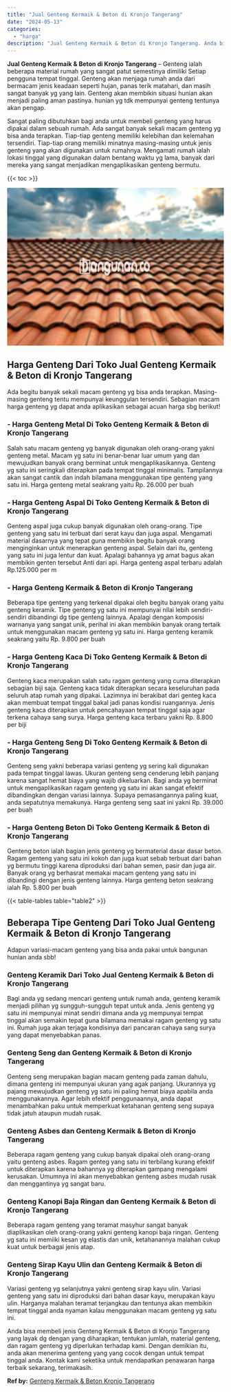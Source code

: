 ```yaml
---
title: "Jual Genteng Kermaik & Beton di Kronjo Tangerang"
date: "2024-05-13"
categories: 
  - "harga"
description: "Jual Genteng Kermaik & Beton di Kronjo Tangerang. Anda bisa membeli jenis Genteng Kermaik & Beton di Kronjo Tangerang yang layak dg dengan yang diharapkan, t..."
---
```


**Jual Genteng Kermaik & Beton di Kronjo Tangerang** – Genteng ialah beberapa material rumah yang sangat patut semestinya dimiliki Setiap pengguna tempat tinggal. Genteng akan menjaga rumah anda dari bermacam jenis keadaan seperti hujan, panas terik matahari, dan masih sangat banyak yg yang lain. Genteng akan membikin situasi hunian akan menjadi paling aman pastinya. hunian yg tdk mempunyai genteng tentunya akan pengap.

Sangat paling dibutuhkan bagi anda untuk membeli genteng yang harus dipakai dalam sebuah rumah. Ada sangat banyak sekali macam genteng yg bisa anda terapkan. Tiap-tiap genteng memiliki kelebihan dan kelemahan tersendiri. Tiap-tiap orang memiliki minatnya masing-masing untuk jenis genteng yang akan digunakan untuk rumahnya. Mengamati rumah ialah lokasi tinggal yang digunakan dalam bentang waktu yg lama, banyak dari mereka yang sangat menjadikan mengaplikasikan genteng bermutu.

{{< toc >}}

![Jual Genteng Kermaik & Beton di Kronjo Tangerang](/images/genteng-minimalis-murah32.png)

## Harga Genteng Dari Toko Jual Genteng Kermaik & Beton di Kronjo Tangerang

Ada begitu banyak sekali macam genteng yg bisa anda terapkan. Masing-masing genteng tentu mempunyai keunggulan tersendiri. Sebagian macam harga genteng yg dapat anda aplikasikan sebagai acuan harga sbg berikut!

### \- Harga Genteng Metal Di Toko Genteng Kermaik & Beton di Kronjo Tangerang

Salah satu macam genteng yg banyak digunakan oleh orang-orang yakni genteng metal. Macam yg satu ini benar-benar luar umum yang dan mewujudkan banyak orang berminat untuk mengaplikasikannya. Genteng yg satu ini seringkali diterapkan pada tempat tinggal minimalis. Tampilannya akan sangat cantik dan indah bilamana menggunakan tipe genteng yang satu ini. Harga genteng metal seakrang yaitu Rp. 26.000 per buah

### \- Harga Genteng Aspal Di Toko Genteng Kermaik & Beton di Kronjo Tangerang

Genteng aspal juga cukup banyak digunakan oleh orang-orang. Tipe genteng yang satu ini terbuat dari serat kayu dan juga aspal. Mengamati material dasarnya yang tepat guna membikin begitu banyak orang menginginkan untuk menerapkan genteng aspal. Selain dari itu, genteng yang satu ini juga lentur dan kuat. Apalagi bahannya yg amat bagus akan membikin genten tersebut Anti dari api. Harga genteng aspal terbaru adalah Rp.125.000 per m

### \- Harga Genteng Kermaik & Beton di Kronjo Tangerang

Beberapa tipe genteng yang terkenal dipakai oleh begitu banyak orang yaitu genteng keramik. Tipe genteng yg satu ini mempunyai nilai lebih sendiri-sendiri dibandingi dg tipe genteng lainnya. Apalagi dengan komposisi warnanya yang sangat unik, perihal ini akan membikin banyak orang tertaik untuk menggunakan macam genteng yg satu ini. Harga genteng keramik seakrang yaitu Rp. 9.800 per buah

### \- Harga Genteng Kaca Di Toko Genteng Kermaik & Beton di Kronjo Tangerang

Genteng kaca merupakan salah satu ragam genteng yang cuma diterapkan sebagian biji saja. Genteng kaca tidak diterapkan secara keseluruhan pada seluruh atap rumah yang dipakai. Lazimnya ini berakibat dari genteg kaca akan membuat tempat tinggal bakal jadi panas kondisi ruangannya. Jenis genteng kaca diterapkan untuk pencahayaan tempat tinggal saja agar terkena cahaya sang surya. Harga genteng kaca terbaru yakni Rp. 8.800 per biji

### \- Harga Genteng Seng Di Toko Genteng Kermaik & Beton di Kronjo Tangerang

Genteng seng yakni beberapa variasi genteng yg sering kali digunakan pada tempat tinggal lawas. Ukuran genteng seng cenderung lebih panjang karena sangat hemat biaya yang wajib dikeluarkan. Bagi anda yg berminat untuk mengaplikasikan ragam genteng yg satu ini akan sangat efektif dibandingkan dengan variasi lainnya. Supaya pemasangannya paling kuat, anda sepatutnya memakunya. Harga genteng seng saat ini yakni Rp. 39.000 per buah

### \- Harga Genteng Beton Di Toko Genteng Kermaik & Beton di Kronjo Tangerang

Genteng beton ialah bagian jenis genteng yg bermaterial dasar dasar beton. Ragam genteng yang satu ini kokoh dan juga kuat sebab terbuat dari bahan yg bermutu tinggi karena diproduksi dari bahan semen, pasir dan juga air. Banyak orang yg berhasrat memakai macam genteng yang satu ini dibandingi dengan jenis genteng lainnya. Harga genteng beton seakrang ialah Rp. 5.800 per buah

{{< table-tables table="table2" >}}

## Beberapa Tipe Genteng Dari Toko Jual Genteng Kermaik & Beton di Kronjo Tangerang

Adapun variasi-macam genteng yang bisa anda pakai untuk bangunan hunian anda sbb!

### Genteng Keramik Dari Toko Jual Genteng Kermaik & Beton di Kronjo Tangerang

Bagi anda yg sedang mencari genteng untuk rumah anda, genteng keramik menjadi pilihan yg sungguh-sungguh tepat untuk anda. Jenis genteng yg satu ini mempunyai minat sendiri dimana anda yg mempunyai tempat tinggal akan semakin tepat guna bilamana memakai ragam genteng yg satu ini. Rumah juga akan terjaga kondisinya dari pancaran cahaya sang surya yang dapat menyebabkan panas.

### Genteng Seng dan Genteng Kermaik & Beton di Kronjo Tangerang

Genteng seng merupakan bagian macam genteng pada zaman dahulu, dimana genteng ini mempunyai ukuran yang agak panjang. Ukurannya yg pajang mewujudkan genteng yg satu ini paling hemat biaya apabila anda menggunakannya. Agar lebih efektif penggunaannya, anda dapat menambahkan paku untuk memperkuat ketahanan genteng seng supaya tidak jatuh ataupun mudah rusak.

### Genteng Asbes dan Genteng Kermaik & Beton di Kronjo Tangerang

Beberapa ragam genteng yang cukup banyak dipakai oleh orang-orang yaitu genteng asbes. Ragam genteg yang satu ini terbilang kurang efektif untuk diterapkan karena bahannya yg diterapkan gampang mengalami kerusakan. Umumnya ini akan menyebabkan genteng asbes mudah rusak dan menggantinya yg sangat baru.

### Genteng Kanopi Baja Ringan dan Genteng Kermaik & Beton di Kronjo Tangerang

Beberapa ragam genteng yang teramat masyhur sangat banyak diaplikasikan oleh orang-orang yakni genteng kanopi baja ringan. Genteng yg satu ini memiiki kesan yg elastis dan unik, ketahanannya malahan cukup kuat untuk berbagai jenis atap.

### Genteng Sirap Kayu Ulin dan Genteng Kermaik & Beton di Kronjo Tangerang

Variasi genteng yg selanjutnya yakni genteng sirap kayu ulin. Variasi genteng yang satu ini diproduksi dari bahan dasar kayu, merupakan kayu ulin. Harganya malahan teramat terjangkau dan tentunya akan membikin tempat tinggal anda nyaman kalau menggunakan macam genteng yg satu ini.

Anda bisa membeli jenis Genteng Kermaik & Beton di Kronjo Tangerang yang layak dg dengan yang diharapkan, tentukan jumlah, material genteng, dan ragam genteng yg diperlukan terhadap kami. Dengan demikian itu, anda akan menerima genteng yang yang cocok dengan untuk tempat tinggal anda. Kontak kami seketika untuk mendapatkan penawaran harga terbaik sekarang, terimakasih.

**Ref by:**  [Genteng Kermaik & Beton  Kronjo Tangerang](https://id.wikipedia.org/wiki/Genteng)
